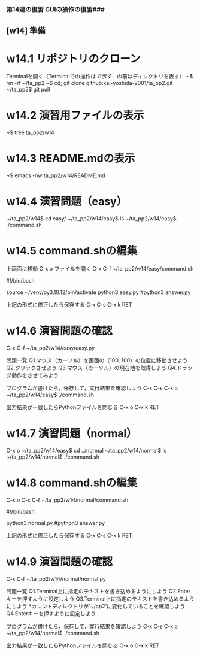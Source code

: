 ### 第14週の復習 GUIの操作の復習###

## [w14] 準備 ##

# w14.1 リポジトリのクローン
Terminalを開く（Terminalでの操作は$で示す．$の前はディレクトリを表す）
~$ rm -rf ~/ta_pp2
~$ cd; git clone github:kai-yoshida-2001/ta_pp2.git
~/ta_pp2$ git pull

# w14.2 演習用ファイルの表示
~$ tree ta_pp2/w14

# w14.3 README.mdの表示
~$ emacs -nw ta_pp2/w14/README.md

# w14.4 演習問題（easy）
~/ta_pp2/w14$ cd easy/
~/ta_pp2/w14/easy$ ls
~/ta_pp2/w14/easy$ ./command.sh

# w14.5 command.shの編集
上画面に移動
C-x o
ファイルを開く
C-x C-f ~/ta_pp2/w14/easy/command.sh

#!/bin/bash

source ~/venv/py3.10.12/bin/activate
python3 easy.py
#python3 answer.py

上記の形式に修正したら保存する
C-x C-s
C-x k RET

# w14.6 演習問題の確認
C-x C-f ~/ta_pp2/w14/easy/easy.py

問題一覧
Q1.マウス（カーソル）を画面の（100, 100）の位置に移動させよう
Q2.クリックさせよう
Q3.マウス（カーソル）の現在地を取得しよう
Q4.ドラッグ動作をさせてみよう

プログラムが書けたら，保存して，実行結果を確認しよう
C-x C-s
C-x o 
~/ta_pp2/w14/easy$ ./command.sh

出力結果が一致したらPythonファイルを閉じる
C-x o
C-x k RET

# w14.7 演習問題（normal）
C-x o
~/ta_pp2/w14/easy$ cd ../normal
~/ta_pp2/w14/normal$ ls
~/ta_pp2/w14/normal$ ./command.sh

# w14.8 command.shの編集
C-x o
C-x C-f ~/ta_pp2/w14/normal/command.sh

#!/bin/bash

python3 normal.py
#python3 answer.py

上記の形式に修正したら保存する
C-x C-s
C-x k RET

# w14.9 演習問題の確認
C-x C-f ~/ta_pp2/w14/normal/normal.py

問題一覧
Q1.Terminal上に指定のテキストを書き込めるようにしよう
Q2.Enterキーを押すように設定しよう
Q3.Terminal上に指定のテキストを書き込めるようにしよう
   *カレントディレクトリが'~/pp2'に変化していることを確認しよう
Q4.Enterキーを押すように設定しよう

プログラムが書けたら，保存して，実行結果を確認しよう
C-x C-s
C-x o 
~/ta_pp2/w14/normal$ ./command.sh

出力結果が一致したらPythonファイルを閉じる
C-x o
C-x k RET
